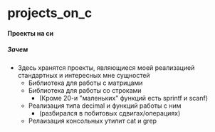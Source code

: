 # projects_on_c
#### Проекты на си

##### Зачем
* Здесь хранятся проекты, являющиеся моей реализацией стандартных и интересных мне сущностей
    - Библиотека для работы с матрицами
    - Библиотека для работы со строками 
        - (Кроме 20-и "маленьких" функций есть sprintf и scanf)
    - Реализация типа decimal и функций работы с ним 
        - (разбирался в побитовых сдвигах/операциях)
    - Релаизация консольных утилит cat и grep
